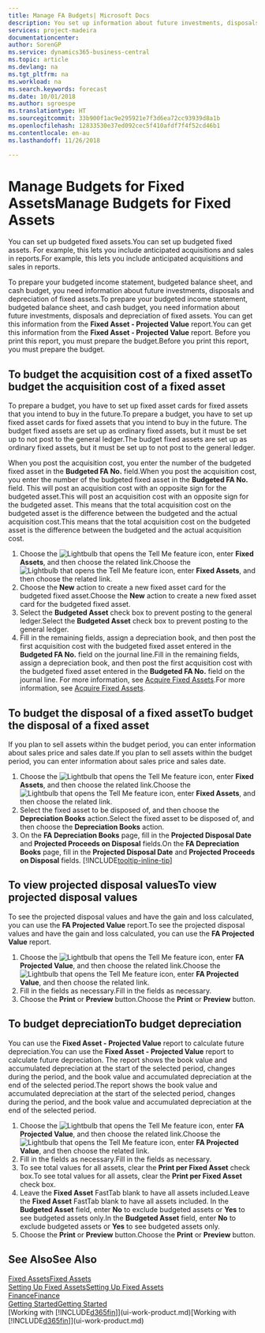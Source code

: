 ```yaml
---
title: Manage FA Budgets| Microsoft Docs
description: You set up information about future investments, disposals, and depreciation of fixed assets to help prepare budgets and forecasts.
services: project-madeira
documentationcenter: 
author: SorenGP
ms.service: dynamics365-business-central
ms.topic: article
ms.devlang: na
ms.tgt_pltfrm: na
ms.workload: na
ms.search.keywords: forecast
ms.date: 10/01/2018
ms.author: sgroespe
ms.translationtype: HT
ms.sourcegitcommit: 33b900f1ac9e295921e7f3d6ea72cc93939d8a1b
ms.openlocfilehash: 12833530e37ed092cec5f410afdf7f4f52cd46b1
ms.contentlocale: en-au
ms.lasthandoff: 11/26/2018

---
```

# <a name="manage-budgets-for-fixed-assets"></a><span data-ttu-id="dabf0-103">Manage Budgets for Fixed Assets</span><span class="sxs-lookup"><span data-stu-id="dabf0-103">Manage Budgets for Fixed Assets</span></span>
<span data-ttu-id="dabf0-104">You can set up budgeted fixed assets.</span><span class="sxs-lookup"><span data-stu-id="dabf0-104">You can set up budgeted fixed assets.</span></span> <span data-ttu-id="dabf0-105">For example, this lets you include anticipated acquisitions and sales in reports.</span><span class="sxs-lookup"><span data-stu-id="dabf0-105">For example, this lets you include anticipated acquisitions and sales in reports.</span></span>  

<span data-ttu-id="dabf0-106">To prepare your budgeted income statement, budgeted balance sheet, and cash budget, you need information about future investments, disposals and depreciation of fixed assets.</span><span class="sxs-lookup"><span data-stu-id="dabf0-106">To prepare your budgeted income statement, budgeted balance sheet, and cash budget, you need information about future investments, disposals and depreciation of fixed assets.</span></span> <span data-ttu-id="dabf0-107">You can get this information from the **Fixed Asset - Projected Value** report.</span><span class="sxs-lookup"><span data-stu-id="dabf0-107">You can get this information from the **Fixed Asset - Projected Value** report.</span></span> <span data-ttu-id="dabf0-108">Before you print this report, you must prepare the budget.</span><span class="sxs-lookup"><span data-stu-id="dabf0-108">Before you print this report, you must prepare the budget.</span></span>  

## <a name="to-budget-the-acquisition-cost-of-a-fixed-asset"></a><span data-ttu-id="dabf0-109">To budget the acquisition cost of a fixed asset</span><span class="sxs-lookup"><span data-stu-id="dabf0-109">To budget the acquisition cost of a fixed asset</span></span>
<span data-ttu-id="dabf0-110">To prepare a budget, you have to set up fixed asset cards for fixed assets that you intend to buy in the future.</span><span class="sxs-lookup"><span data-stu-id="dabf0-110">To prepare a budget, you have to set up fixed asset cards for fixed assets that you intend to buy in the future.</span></span> <span data-ttu-id="dabf0-111">The budget fixed assets are set up as ordinary fixed assets, but it must be set up to not post to the general ledger.</span><span class="sxs-lookup"><span data-stu-id="dabf0-111">The budget fixed assets are set up as ordinary fixed assets, but it must be set up to not post to the general ledger.</span></span>

<span data-ttu-id="dabf0-112">When you post the acquisition cost, you enter the number of the budgeted fixed asset in the **Budgeted FA No.** field.</span><span class="sxs-lookup"><span data-stu-id="dabf0-112">When you post the acquisition cost, you enter the number of the budgeted fixed asset in the **Budgeted FA No.** field.</span></span> <span data-ttu-id="dabf0-113">This will post an acquisition cost with an opposite sign for the budgeted asset.</span><span class="sxs-lookup"><span data-stu-id="dabf0-113">This will post an acquisition cost with an opposite sign for the budgeted asset.</span></span> <span data-ttu-id="dabf0-114">This means that the total acquisition cost on the budgeted asset is the difference between the budgeted and the actual acquisition cost.</span><span class="sxs-lookup"><span data-stu-id="dabf0-114">This means that the total acquisition cost on the budgeted asset is the difference between the budgeted and the actual acquisition cost.</span></span>

1. <span data-ttu-id="dabf0-115">Choose the ![Lightbulb that opens the Tell Me feature](media/ui-search/search_small.png "Tell me what you want to do") icon, enter **Fixed Assets**, and then choose the related link.</span><span class="sxs-lookup"><span data-stu-id="dabf0-115">Choose the ![Lightbulb that opens the Tell Me feature](media/ui-search/search_small.png "Tell me what you want to do") icon, enter **Fixed Assets**, and then choose the related link.</span></span>
2. <span data-ttu-id="dabf0-116">Choose the **New** action to create a new fixed asset card for the budgeted fixed asset.</span><span class="sxs-lookup"><span data-stu-id="dabf0-116">Choose the **New** action to create a new fixed asset card for the budgeted fixed asset.</span></span>
3. <span data-ttu-id="dabf0-117">Select the **Budgeted Asset** check box to prevent posting to the general ledger.</span><span class="sxs-lookup"><span data-stu-id="dabf0-117">Select the **Budgeted Asset** check box to prevent posting to the general ledger.</span></span>
4. <span data-ttu-id="dabf0-118">Fill in the remaining fields, assign a depreciation book, and then post the first acquisition cost with the budgeted fixed asset entered in the **Budgeted FA No.** field on the journal line.</span><span class="sxs-lookup"><span data-stu-id="dabf0-118">Fill in the remaining fields, assign a depreciation book, and then post the first acquisition cost with the budgeted fixed asset entered in the **Budgeted FA No.** field on the journal line.</span></span> <span data-ttu-id="dabf0-119">For more information, see [Acquire Fixed Assets](fa-how-acquire.md).</span><span class="sxs-lookup"><span data-stu-id="dabf0-119">For more information, see [Acquire Fixed Assets](fa-how-acquire.md).</span></span>

## <a name="to-budget-the-disposal-of-a-fixed-asset"></a><span data-ttu-id="dabf0-120">To budget the disposal of a fixed asset</span><span class="sxs-lookup"><span data-stu-id="dabf0-120">To budget the disposal of a fixed asset</span></span>
<span data-ttu-id="dabf0-121">If you plan to sell assets within the budget period, you can enter information about sales price and sales date.</span><span class="sxs-lookup"><span data-stu-id="dabf0-121">If you plan to sell assets within the budget period, you can enter information about sales price and sales date.</span></span>

1. <span data-ttu-id="dabf0-122">Choose the ![Lightbulb that opens the Tell Me feature](media/ui-search/search_small.png "Tell me what you want to do") icon, enter **Fixed Assets**, and then choose the related link.</span><span class="sxs-lookup"><span data-stu-id="dabf0-122">Choose the ![Lightbulb that opens the Tell Me feature](media/ui-search/search_small.png "Tell me what you want to do") icon, enter **Fixed Assets**, and then choose the related link.</span></span>
2. <span data-ttu-id="dabf0-123">Select the fixed asset to be disposed of, and then choose the **Depreciation Books** action.</span><span class="sxs-lookup"><span data-stu-id="dabf0-123">Select the fixed asset to be disposed of, and then choose the **Depreciation Books** action.</span></span>
3. <span data-ttu-id="dabf0-124">On the **FA Depreciation Books** page, fill in the **Projected Disposal Date** and **Projected Proceeds on Disposal** fields.</span><span class="sxs-lookup"><span data-stu-id="dabf0-124">On the **FA Depreciation Books** page, fill in the **Projected Disposal Date** and **Projected Proceeds on Disposal** fields.</span></span> [!INCLUDE[tooltip-inline-tip](includes/tooltip-inline-tip_md.md)]

## <a name="to-view-projected-disposal-values"></a><span data-ttu-id="dabf0-125">To view projected disposal values</span><span class="sxs-lookup"><span data-stu-id="dabf0-125">To view projected disposal values</span></span>
<span data-ttu-id="dabf0-126">To see the projected disposal values and have the gain and loss calculated, you can use the **FA Projected Value** report.</span><span class="sxs-lookup"><span data-stu-id="dabf0-126">To see the projected disposal values and have the gain and loss calculated, you can use the **FA Projected Value** report.</span></span>

1. <span data-ttu-id="dabf0-127">Choose the ![Lightbulb that opens the Tell Me feature](media/ui-search/search_small.png "Tell me what you want to do") icon, enter **FA Projected Value**, and then choose the related link.</span><span class="sxs-lookup"><span data-stu-id="dabf0-127">Choose the ![Lightbulb that opens the Tell Me feature](media/ui-search/search_small.png "Tell me what you want to do") icon, enter **FA Projected Value**, and then choose the related link.</span></span>
2. <span data-ttu-id="dabf0-128">Fill in the fields as necessary.</span><span class="sxs-lookup"><span data-stu-id="dabf0-128">Fill in the fields as necessary.</span></span>
3. <span data-ttu-id="dabf0-129">Choose the **Print** or **Preview** button.</span><span class="sxs-lookup"><span data-stu-id="dabf0-129">Choose the **Print** or **Preview** button.</span></span>

## <a name="to-budget-depreciation"></a><span data-ttu-id="dabf0-130">To budget depreciation</span><span class="sxs-lookup"><span data-stu-id="dabf0-130">To budget depreciation</span></span>
<span data-ttu-id="dabf0-131">You can use the **Fixed Asset - Projected Value** report to calculate future depreciation.</span><span class="sxs-lookup"><span data-stu-id="dabf0-131">You can use the **Fixed Asset - Projected Value** report to calculate future depreciation.</span></span> <span data-ttu-id="dabf0-132">The report shows the book value and accumulated depreciation at the start of the selected period, changes during the period, and the book value and accumulated depreciation at the end of the selected period.</span><span class="sxs-lookup"><span data-stu-id="dabf0-132">The report shows the book value and accumulated depreciation at the start of the selected period, changes during the period, and the book value and accumulated depreciation at the end of the selected period.</span></span>

1. <span data-ttu-id="dabf0-133">Choose the ![Lightbulb that opens the Tell Me feature](media/ui-search/search_small.png "Tell me what you want to do") icon, enter **FA Projected Value**, and then choose the related link.</span><span class="sxs-lookup"><span data-stu-id="dabf0-133">Choose the ![Lightbulb that opens the Tell Me feature](media/ui-search/search_small.png "Tell me what you want to do") icon, enter **FA Projected Value**, and then choose the related link.</span></span>
2. <span data-ttu-id="dabf0-134">Fill in the fields as necessary.</span><span class="sxs-lookup"><span data-stu-id="dabf0-134">Fill in the fields as necessary.</span></span>
3. <span data-ttu-id="dabf0-135">To see total values for all assets, clear the **Print per Fixed Asset** check box.</span><span class="sxs-lookup"><span data-stu-id="dabf0-135">To see total values for all assets, clear the **Print per Fixed Asset** check box.</span></span>
4. <span data-ttu-id="dabf0-136">Leave the **Fixed Asset** FastTab blank to have all assets included.</span><span class="sxs-lookup"><span data-stu-id="dabf0-136">Leave the **Fixed Asset** FastTab blank to have all assets included.</span></span> <span data-ttu-id="dabf0-137">In the **Budgeted Asset** field, enter **No** to exclude budgeted assets or **Yes** to see budgeted assets only.</span><span class="sxs-lookup"><span data-stu-id="dabf0-137">In the **Budgeted Asset** field, enter **No** to exclude budgeted assets or **Yes** to see budgeted assets only.</span></span>
5. <span data-ttu-id="dabf0-138">Choose the **Print** or **Preview** button.</span><span class="sxs-lookup"><span data-stu-id="dabf0-138">Choose the **Print** or **Preview** button.</span></span>

## <a name="see-also"></a><span data-ttu-id="dabf0-139">See Also</span><span class="sxs-lookup"><span data-stu-id="dabf0-139">See Also</span></span>
[<span data-ttu-id="dabf0-140">Fixed Assets</span><span class="sxs-lookup"><span data-stu-id="dabf0-140">Fixed Assets</span></span>](fa-manage.md)  
[<span data-ttu-id="dabf0-141">Setting Up Fixed Assets</span><span class="sxs-lookup"><span data-stu-id="dabf0-141">Setting Up Fixed Assets</span></span>](fa-setup.md)  
[<span data-ttu-id="dabf0-142">Finance</span><span class="sxs-lookup"><span data-stu-id="dabf0-142">Finance</span></span>](finance.md)  
[<span data-ttu-id="dabf0-143">Getting Started</span><span class="sxs-lookup"><span data-stu-id="dabf0-143">Getting Started</span></span>](product-get-started.md)  
<span data-ttu-id="dabf0-144">[Working with [!INCLUDE[d365fin](includes/d365fin_md.md)]](ui-work-product.md)</span><span class="sxs-lookup"><span data-stu-id="dabf0-144">[Working with [!INCLUDE[d365fin](includes/d365fin_md.md)]](ui-work-product.md)</span></span>

